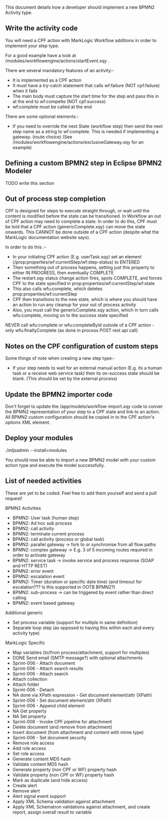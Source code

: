 This document details how a developer should implement a new BPMN2 Activity type.

## Write the activity code

You will need a CPF action with MarkLogic Workflow additions in order to implement your step type.

For a good example have a look at /modules/workflowengine/actions/startEvent.xqy .

There are several mandatory features of an activity:-

- It is implemented as a CPF action
- It must have a try-catch statement that calls wf:failure (NOT cpf:failure) when it fails
- The main body must capture the start time for the step and pass this in at the end to wf:compelte (NOT cpf:success)
- wf:complete must be called at the end

There are some optional elements:-

- If you need to override the next State (workflow step) then send the next step name as a string to wf:complete. This is needed if implementing a gateway. (route choice) (See /modules/workflowengine/actions/exclusiveGateway.xqy for an example)


## Defining a custom BPMN2 step in Eclipse BPMN2 Modeler

TODO write this section

## Out of process step completion

CPF is designed for steps to execute straight through, or wait until the content is modified before the state can
be transitioned. In Workflow an out of CPF action may need to complete a state. In order to do this, CPF must be told
that a CPF action (genericComplete.xqy) can move the state onwards. This CANNOT be done outside of a CPF action (despite
  what the MarkLogic documentation website says).

In order to do this :-
- In your initiating CPF action (E.g. userTask.xqy) set an element (/prop:properties/wf:currentStep/wf:step-status) to ENTERED
- Then something out of process happens, setting just this property to either IN PROGRESS, then eventually COMPLETE
- The restart.xqy status change action fires, spots COMPLETE, and forces CPF to the state specified in prop:properties/wf:currentStep/wf:state
- This also calls wfu:complete, which deletes prop:properties/wf:currentStep
- CPF then transitions to the new state, which is where you should have an action to run any cleanup for your out of process activity
- Also, you must call the genericComplete.xqy action, which in turn calls wfu:complete, moving on to the success state specified

NEVER call wfu:complete or wfu:completeById outside of a CPF action - only wfu:finallyComplete (as done in process POST rest api call)

## Notes on the CPF configuration of custom steps

Some things of note when creating a new step type:-

- If your step needs to wait for an external manual action (E.g. its a human task or a receive web service task) then its on-success state should be blank. (This should be set by the external process)  

## Update the BPMN2 importer code

Don't forget to update the /app/models/workflow-import.xqy code to conver the BPMN2 representation of your step to
a CPF state and link to an action. All BPMN2 custom configuration should be copied in to the CPF action's options XML element.

## Deploy your modules

./mljsadmin --install=modules

You should now be able to import a new BPMN2 model with your custom action type and execute the model successfully.

## List of needed activities

These are yet to be coded. Feel free to add them yourself and send a pull request!

BPMN2 Activities

- BPMN2: User task (human step)
- BPMN2: Ad hoc sub process
- BPMN2: call activity
- BPMN2: terminate current process
- BPMN2: call activity (process or global task)
- BPMN2: parallel gateway -> fork to or synchronise from all flow paths
- BPMN2: complex gateway -> E.g. 3 of 5 incoming routes required in order to activate gateway
- BPMN2: service task -> invoke service and process response (SOAP and HTTP REST)
- BPMN2: error event
- BPMN2: escalation event
- BPMN2: Timer (duration or specific date time) (and timeout for escalation??? Is this supported in OOTB BPMN2?)
- BPMN2: sub-process -> can be triggered by event rather than direct calling
- BPMN2: event based gateway

Additional generic

- Set process variable (support for multiple in same definition)
- Separate loop step (as opposed to having this within each and every activity type)

MarkLogic Specific

- Map variables (to/from process/attachment, support for multiples)
- DONE Send email (SMTP message?) with optional attachments
- Sprint-006 - Attach document
- Sprint-006 - Attach search results
- Sprint-006 - Attach search
- Attach collection
- Attach folder
- Sprint-006 - Detach
- NA done via XPath expression - Get document element/attr (XPath)
- Sprint-006 - Set document element/attr (XPath)
- Sprint-006 - Append child element
- NA Get property
- NA Set property
- Sprint-008 - Invoke CPF pipeline for attachment
- Delete document (and remove from attachment)
- Insert document (from attachment and content with mime type)
- Sprint-006 - Set document security
- Remove role access
- Add role access
- Set role access
- Generate content MD5 hash
- Validate content MD5 hash
- Generate property (non CPF or WF) property hash
- Validate property (non CPF or WF) property hash
- Mark as duplicate (and hide access)
- Create alert
- Remove alert
- Alert signal event support
- Apply XML Schema validation against attachment
- Apply XML Schematron validations against attachment, and create report, assign overall result to variable
